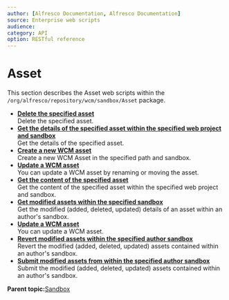 ```yaml
---
author: [Alfresco Documentation, Alfresco Documentation]
source: Enterprise web scripts
audience: 
category: API
option: RESTful reference
---
```


# Asset

This section describes the Asset web scripts within the `/org/alfresco/repository/wcm/sandbox/Asset` package.

-   **[Delete the specified asset](../references/RESTful-AssetAssetDelete.md)**  
 Delete the specified asset.
-   **[Get the details of the specified asset within the specified web project and sandbox](../references/RESTful-AssetAssetGet.md)**  
 Get the details of the specified asset.
-   **[Create a new WCM asset](../references/RESTful-AssetAssetPost.md)**  
 Create a new WCM Asset in the specified path and sandbox.
-   **[Update a WCM asset](../references/RESTful-AssetAssetPut.md)**  
 You can update a WCM asset by renaming or moving the asset.
-   **[Get the content of the specified asset](../references/RESTful-AssetContentGet.md)**  
 Get the content of the specified asset within the specified web project and sandbox.
-   **[Get modified assets within the specified sandbox](../references/RESTful-AssetModifiedGet.md)**  
 Get the modified \(added, deleted, updated\) details of an asset within an author's sandbox.
-   **[Update a WCM asset](../references/RESTful-AssetPropertiesPost.md)**  
 You can update a WCM asset.
-   **[Revert modified assets within the specified author sandbox](../references/RESTful-AssetRevertPost.md)**  
 Revert the modified \(added, deleted, updated\) assets contained within an author's sandbox.
-   **[Submit modified assets from within the specified author sandbox](../references/RESTful-AssetSubmitPost.md)**  
 Submit the modified \(added, deleted, updated\) assets contained within an author's sandbox.

**Parent topic:**[Sandbox](../references/RESTful-Sandbox.md)

